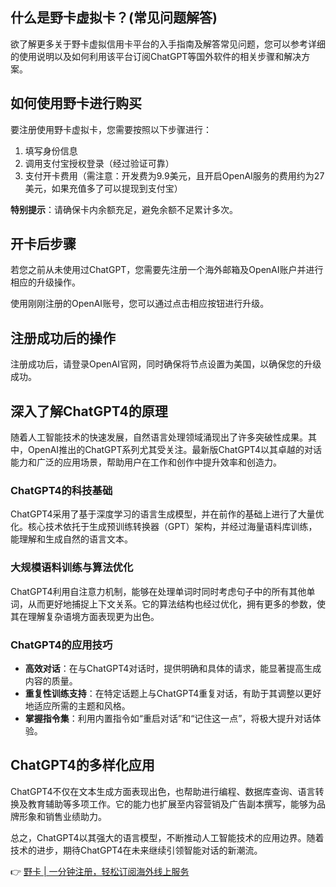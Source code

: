 ## 什么是野卡虚拟卡？(常见问题解答)

欲了解更多关于野卡虚拟信用卡平台的入手指南及解答常见问题，您可以参考详细的使用说明以及如何利用该平台订阅ChatGPT等国外软件的相关步骤和解决方案。

## 如何使用野卡进行购买

要注册使用野卡虚拟卡，您需要按照以下步骤进行：

1. 填写身份信息
2. 调用支付宝授权登录（经过验证可靠）
3. 支付开卡费用（需注意：开发费为9.9美元，且开启OpenAI服务的费用约为27美元，如果充值多了可以提现到支付宝）

**特别提示**：请确保卡内余额充足，避免余额不足累计多次。

## 开卡后步骤

若您之前从未使用过ChatGPT，您需要先注册一个海外邮箱及OpenAI账户并进行相应的升级操作。

使用刚刚注册的OpenAI账号，您可以通过点击相应按钮进行升级。

## 注册成功后的操作

注册成功后，请登录OpenAI官网，同时确保将节点设置为美国，以确保您的升级成功。

## 深入了解ChatGPT4的原理

随着人工智能技术的快速发展，自然语言处理领域涌现出了许多突破性成果。其中，OpenAI推出的ChatGPT系列尤其受关注。最新版ChatGPT4以其卓越的对话能力和广泛的应用场景，帮助用户在工作和创作中提升效率和创造力。

### ChatGPT4的科技基础

ChatGPT4采用了基于深度学习的语言生成模型，并在前作的基础上进行了大量优化。核心技术依托于生成预训练转换器（GPT）架构，并经过海量语料库训练，能理解和生成自然的语言文本。

### 大规模语料训练与算法优化

ChatGPT4利用自注意力机制，能够在处理单词时同时考虑句子中的所有其他单词，从而更好地捕捉上下文关系。它的算法结构也经过优化，拥有更多的参数，使其在理解复杂语境方面表现更为出色。

### ChatGPT4的应用技巧

- **高效对话**：在与ChatGPT4对话时，提供明确和具体的请求，能显著提高生成内容的质量。
- **重复性训练支持**：在特定话题上与ChatGPT4重复对话，有助于其调整以更好地适应所需的主题和风格。
- **掌握指令集**：利用内置指令如“重启对话”和“记住这一点”，将极大提升对话体验。

## ChatGPT4的多样化应用

ChatGPT4不仅在文本生成方面表现出色，也帮助进行编程、数据库查询、语言转换及教育辅助等多项工作。它的能力也扩展至内容营销及广告副本撰写，能够为品牌形象和销售业绩助力。

总之，ChatGPT4以其强大的语言模型，不断推动人工智能技术的应用边界。随着技术的进步，期待ChatGPT4在未来继续引领智能对话的新潮流。

👉 [野卡 | 一分钟注册，轻松订阅海外线上服务](https://bit.ly/bewildcard)